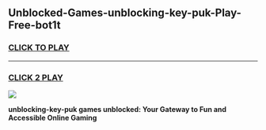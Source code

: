 
## Unblocked-Games-unblocking-key-puk-Play-Free-bot1t
<h3>
<a href="https://premium76.site?title=unblocking-key-puk&ref=18A1">CLICK TO PLAY</a></h3>
<hr>

<h3>
<a href="https://premium76.site?title=unblocking-key-puk&ref=18A1">CLICK 2 PLAY</a>
  
</h3>

<a href="https://premium76.site?title=unblocking-key-puk&ref=18A1"><img src="https://clearcache.store/games.png"></a>


**unblocking-key-puk games unblocked: Your Gateway to Fun and Accessible Online Gaming**
